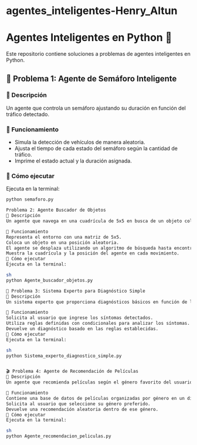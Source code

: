 # agentes_inteligentes-Henry_Altun
# Agentes Inteligentes en Python 🤖

Este repositorio contiene soluciones a problemas de agentes inteligentes en Python.

## 🚦 Problema 1: Agente de Semáforo Inteligente

### 📌 Descripción
Un agente que controla un semáforo ajustando su duración en función del tráfico detectado.

### 🔹 Funcionamiento
- Simula la detección de vehículos de manera aleatoria.
- Ajusta el tiempo de cada estado del semáforo según la cantidad de tráfico.
- Imprime el estado actual y la duración asignada.

### 🏁 Cómo ejecutar
Ejecuta en la terminal:
```sh
python semaforo.py 

Problema 2: Agente Buscador de Objetos
📌 Descripción
Un agente que navega en una cuadrícula de 5x5 en busca de un objeto colocado aleatoriamente. Se mueve paso a paso hasta encontrarlo.

🔹 Funcionamiento
Representa el entorno con una matriz de 5x5.
Coloca un objeto en una posición aleatoria.
El agente se desplaza utilizando un algoritmo de búsqueda hasta encontrar el objeto.
Muestra la cuadrícula y la posición del agente en cada movimiento.
🏁 Cómo ejecutar
Ejecuta en la terminal:

sh
python Agente_buscador_objetos.py

🏥 Problema 3: Sistema Experto para Diagnóstico Simple
📌 Descripción
Un sistema experto que proporciona diagnósticos básicos en función de los síntomas ingresados por el usuario.

🔹 Funcionamiento
Solicita al usuario que ingrese los síntomas detectados.
Utiliza reglas definidas con condicionales para analizar los síntomas.
Devuelve un diagnóstico basado en las reglas establecidas.
🏁 Cómo ejecutar
Ejecuta en la terminal:

sh
python Sistema_experto_diagnostico_simple.py


🎬 Problema 4: Agente de Recomendación de Películas
📌 Descripción
Un agente que recomienda películas según el género favorito del usuario.

🔹 Funcionamiento
Contiene una base de datos de películas organizadas por género en un diccionario.
Solicita al usuario que seleccione su género preferido.
Devuelve una recomendación aleatoria dentro de ese género.
🏁 Cómo ejecutar
Ejecuta en la terminal:

sh
python Agente_recomendacion_peliculas.py



